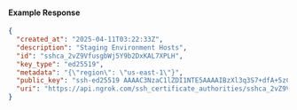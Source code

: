 <!-- Code generated for API Clients. DO NOT EDIT. -->
#### Example Response
```json
{
  "created_at": "2025-04-11T03:22:33Z",
  "description": "Staging Environment Hosts",
  "id": "sshca_2vZ9VfusgbWj5Y9b2DxKAL7XPLH",
  "key_type": "ed25519",
  "metadata": "{\"region\": \"us-east-1\"}",
  "public_key": "ssh-ed25519 AAAAC3NzaC1lZDI1NTE5AAAAIBzXl3q3S7+dfA+5zCzV4ZmjJTt53GlQNWKo4A9mMXEg",
  "uri": "https://api.ngrok.com/ssh_certificate_authorities/sshca_2vZ9VfusgbWj5Y9b2DxKAL7XPLH"
}

